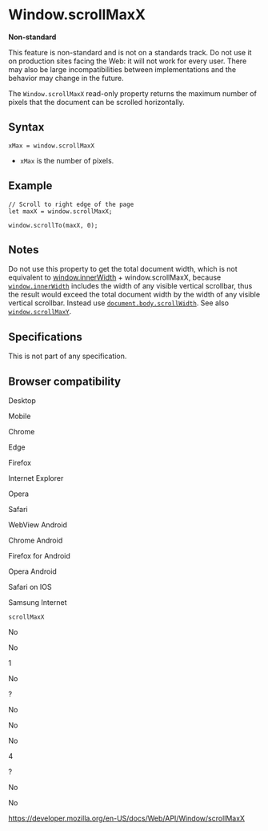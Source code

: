 Window.scrollMaxX
=================

**Non-standard**

This feature is non-standard and is not on a standards track. Do not use it on production sites facing the Web: it will not work for every user. There may also be large incompatibilities between implementations and the behavior may change in the future.

The `Window.scrollMaxX` read-only property returns the maximum number of pixels that the document can be scrolled horizontally.

Syntax
------

    xMax = window.scrollMaxX

-   `xMax` is the number of pixels.

Example
-------

    // Scroll to right edge of the page
    let maxX = window.scrollMaxX;

    window.scrollTo(maxX, 0);

Notes
-----

Do not use this property to get the total document width, which is not equivalent to [window.innerWidth](innerwidth) + window.scrollMaxX, because [`window.innerWidth`](innerwidth) includes the width of any visible vertical scrollbar, thus the result would exceed the total document width by the width of any visible vertical scrollbar. Instead use [`document.body.scrollWidth`](../element/scrollwidth). See also [`window.scrollMaxY`](scrollmaxy).

Specifications
--------------

This is not part of any specification.

Browser compatibility
---------------------

Desktop

Mobile

Chrome

Edge

Firefox

Internet Explorer

Opera

Safari

WebView Android

Chrome Android

Firefox for Android

Opera Android

Safari on IOS

Samsung Internet

`scrollMaxX`

No

No

1

No

?

No

No

No

4

?

No

No

<a href="https://developer.mozilla.org/en-US/docs/Web/API/Window/scrollMaxX" class="_attribution-link">https://developer.mozilla.org/en-US/docs/Web/API/Window/scrollMaxX</a>
